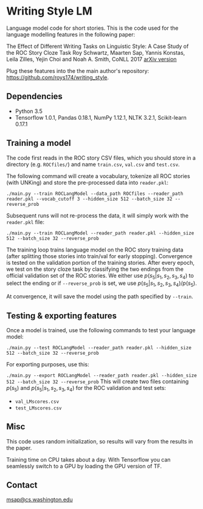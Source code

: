# Writing Style LM
Language model code for short stories.
This is the code used for the language modelling features in the following paper:

The Effect of Different Writing Tasks on Linguistic Style: A Case Study of the ROC Story Cloze Task 
Roy Schwartz, Maarten Sap, Yannis Konstas, Leila Zilles, Yejin Choi and Noah A. Smith, CoNLL 2017
[arXiv version](https://arxiv.org/abs/1702.01841)

Plug these features into the the main author's repository: https://github.com/roys174/writing_style.

## Dependencies
- Python 3.5
- Tensorflow 1.0.1, Pandas 0.18.1, NumPy 1.12.1, NLTK 3.2.1, Scikit-learn 0.17.1

## Training a model
The code first reads in the ROC story CSV files, which you should store in a directory (e.g. `ROCfiles/`) and name `train.csv`, `val.csv` and `test.csv`.

The following command will create a vocabulary, tokenize all ROC stories (with UNKing) and store the pre-processed data into `reader.pkl`:

`./main.py --train ROCLangModel --data_path ROCfiles --reader_path reader.pkl --vocab_cutoff 3 --hidden_size 512 --batch_size 32 --reverse_prob`

Subsequent runs will not re-process the data, it will simply work with the `reader.pkl` file:

`./main.py --train ROCLangModel --reader_path reader.pkl --hidden_size 512 --batch_size 32 --reverse_prob`

The training loop trains language model on the ROC story training data (after splitting those stories into train/val for early stopping). Convergence is tested on the validation portion of the training stories. After every epoch, we test on the story cloze task by classifying the two endings from the official validation set of the ROC stories. We either use $p(s_5|s_1,s_2,s_3,s_4)$ to select the ending or if `--reverse_prob` is set, we use $p(s_5|s_1,s_2,s_3,s_4)/p(s_5)$.

At convergence, it will save the model using the path specified by `--train`.

## Testing & exporting features
Once a model is trained, use the following commands to test your language model:

`./main.py --test ROCLangModel --reader_path reader.pkl --hidden_size 512 --batch_size 32 --reverse_prob`

For exporting purposes, use this:

`./main.py --export ROCLangModel --reader_path reader.pkl --hidden_size 512 --batch_size 32 --reverse_prob`
This will create two files containing $p(s_5)$ and $p(s_5|s_1,s_2,s_3,s_4)$ for the ROC validation and test sets:
- `val_LMscores.csv`
- `test_LMscores.csv`


## Misc
This code uses random initialization, so results will vary from the results in the paper.

Training time on CPU takes about a day. With Tensorflow you can seamlessly switch to a GPU by loading the GPU version of TF.

## Contact
msap@cs.washington.edu
